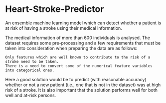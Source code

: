 # Heart-Stroke-Predictor

An ensemble machine learning model which can detect whether a patient is at risk of having a stroke using their medical information.

The medical information of more than 600 individuals is analysed. The dataset requires some pre-processing and a few requirements that must be taken into consideration when preparing the data are as follows:

    Only features which are well known to contribute to the risk of a stroke need to be taken.
    There is a need to convert some of the numerical feature variables into categorical ones.

Here a good solution would be to predict (with reasonable accuracy) whether or not a new patient (i.e., one that is not in the dataset) was at high risk of a stroke. It is also important that the solution performs well for both well and at-risk persons.
